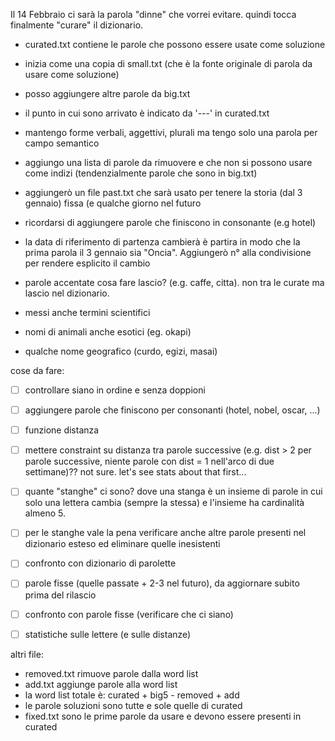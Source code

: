 Il 14 Febbraio ci sarà la parola "dinne" che vorrei evitare. quindi tocca finalmente "curare" il dizionario.

* curated.txt contiene le parole che possono essere usate come soluzione
* inizia come una copia di small.txt (che è la fonte originale di parola da usare come soluzione)
* posso aggiungere altre parole da big.txt
* il punto in cui sono arrivato è indicato da '---' in curated.txt
* mantengo forme verbali, aggettivi, plurali ma tengo solo una parola per campo semantico 
* aggiungo una lista di parole da rimuovere e che non si possono usare come indizi (tendenzialmente parole che sono in big.txt)
* aggiungerò un file past.txt che sarà usato per tenere la storia (dal 3 gennaio) fissa (e qualche giorno nel futuro
* ricordarsi di aggiungere parole che finiscono in consonante (e.g hotel)
* la data di riferimento di partenza cambierà è partira in modo che la prima parola il 3 gennaio sia "Oncia". Aggiungerò n° alla condivisione per rendere esplicito il cambio

* parole accentate cosa fare lascio? (e.g. caffe, citta). non tra le curate ma lascio nel dizionario.
* messi anche termini scientifici
* nomi di animali anche esotici (eg. okapi)
* qualche nome geografico (curdo, egizi, masai)

cose da fare:
- [ ] controllare siano in ordine e senza doppioni
- [ ] aggiungere parole che finiscono per consonanti (hotel, nobel, oscar, ...)
- [ ] funzione distanza
- [ ] mettere constraint su distanza tra parole successive (e.g. dist > 2 per parole successive, niente parole con dist = 1 nell'arco di due settimane)?? not sure. let's see stats about that first...
- [ ] quante "stanghe" ci sono? dove una stanga è un insieme di parole in cui solo una lettera cambia (sempre la stessa) e l'insieme ha cardinalità almeno 5. 
- [ ] per le stanghe vale la pena verificare anche altre parole presenti nel dizionario esteso ed eliminare quelle inesistenti
- [ ] confronto con dizionario di parolette
- [ ] parole fisse (quelle passate + 2-3 nel futuro), da aggiornare subito prima del rilascio
- [ ] confronto con parole fisse (verificare che ci siano)
- [ ] statistiche sulle lettere (e sulle distanze)


altri file:
- removed.txt rimuove parole dalla word list
- add.txt aggiunge parole alla word list
- la word list totale è: curated + big5 - removed + add
- le parole soluzioni sono tutte e sole quelle di curated
- fixed.txt sono le prime parole da usare e devono essere presenti in curated